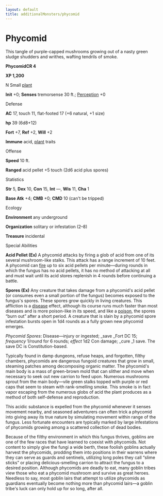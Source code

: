 ```yaml
---
layout: default
title: additionalMonsters/phycomid
---
```

# Phycomid

This tangle of purple-capped mushrooms growing out of a nasty green sludge shudders and writhes, wafting tendrils of smoke.

**PhycomidCR 4**

**XP 1,200**

N Small [plant](monsters/creatureTypes#_plant)

**Init** +0; **Senses** tremorsense 30 ft.; [Perception](additionalMonsters/../skills/perception#_perception) +0

Defense

**AC** 17, touch 11, flat-footed 17 (+6 natural, +1 size)

**hp** 39 (6d8+12)

**Fort** +7, **Ref** +2, **Will** +2

**Immune** acid, [plant](monsters/creatureTypes#_plant) traits

Offense

**Speed** 10 ft.

**Ranged** acid pellet +5 touch (2d6 acid plus spores)

Statistics

**Str** 5, **Dex** 10, **Con** 15, **Int** —, **Wis** 11, **Cha** 1

**Base Atk** +4; **CMB** +0; **CMD** 10 (can't be tripped)

Ecology

**Environment** any underground

**Organization** solitary or infestation (2–8)

**Treasure** incidental

Special Abilities

**Acid Pellet (Ex)** A phycomid attacks by firing a glob of acid from one of its several mushroom-like stalks. This attack has a range increment of 10 feet. A phycomid can [fire](monsters/creatureTypes#_fire-subtype) up to six acid pellets per minute—during rounds in which the fungus has no acid pellets, it has no method of attacking at all and must wait until its acid stores replenish in 4 rounds before continuing a battle.

**Spores (Ex)** Any creature that takes damage from a phycomid's acid pellet (or consumes even a small portion of the fungus) becomes exposed to the fungus's spores. These spores grow quickly in living creatures. This affliction is a [disease](monsters/universalMonsterRules#_disease-(ex-or-su)) effect, although its course runs much faster than most diseases and is more poison-like in its speed, and like a [poison](monsters/universalMonsterRules#_poison-(ex-or-su)), the spores “burn out” after a short period. A creature that is slain by a phycomid spore infestation bursts open in 1d4 rounds as a fully grown new phycomid emerges.

_Phycomid Spores_: Disease—injury or ingested; _save _Fort DC 15; _frequency_ 1/round for 6 rounds; _effect_ 1d2 Con damage; _cure _1 save. The save DC is Constitution-based.

Typically found in damp dungeons, refuse heaps, and forgotten, filthy chambers, phycomids are dangerous fungoid creatures that grow in small, steaming patches among decomposing organic matter. The phycomid's main body is a mass of green-brown mold that can slither and move when necessary to seek out new carrion to feed upon. Numerous mushrooms sprout from the main body—vile green stalks topped with purple or red caps that seem to steam with rank-smelling smoke. This smoke is in fact vapor escaping from the numerous globs of acid the plant produces as a method of both self-defense and reproduction.

This acidic substance is expelled from the phycomid whenever it senses movement nearby, and seasoned adventurers can often trick a phycomid into giving away its true nature by simulating movement within range of the fungus. Less fortunate encounters are typically marked by large infestations of phycomids growing among a scattered collection of dead bodies.

Because of the filthy environment in which this fungus thrives, goblins are one of the few races that have learned to coexist with phycomids. Not content to simply give the fungi a wide berth, these foolish goblins actually harvest the phycomids, prodding them into positions in their warrens where they can serve as guards and sentinels, utilizing long poles they call “slime sticks” or placing delicious-smelling carrion to attract the fungus to a desired position. Although phycomids are deadly to eat, many goblin tribes view those who eat a phycomid mushroom and survive as great heroes. Needless to say, most goblin lairs that attempt to utilize phycomids as guardians eventually become nothing more than phycomid lairs—a goblin tribe's luck can only hold up for so long, after all.

